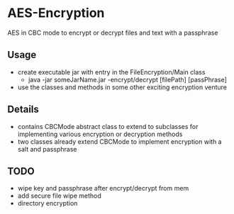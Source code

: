 # AES-Encryption
AES in CBC mode to encrypt or decrypt files and text with a passphrase

## Usage
- create executable jar with entry in the FileEncryption/Main class
  - java  -jar  someJarName.jar  -encrypt/decrypt  [filePath]  [passPhrase]
- use the classes and methods in some other exciting encryption venture

## Details
- contains CBCMode abstract class to extend to subclasses for implementing various
encryption or decryption methods
- two classes already extend CBCMode to implement encryption with a salt and passphrase

## TODO
- wipe key and passphrase after encrypt/decrypt from mem
- add secure file wipe method 
- directory encryption


